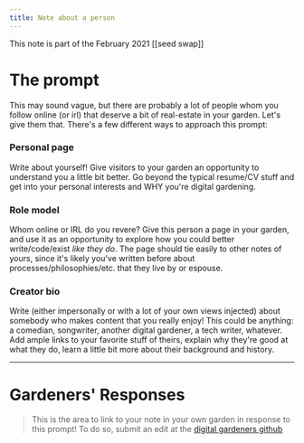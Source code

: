 ```yaml
---
title: Note about a person
---
```


This note is part of the February 2021 [[seed swap]]

# The prompt

This may sound vague, but there are probably a lot of people whom you follow online (or irl) that deserve a bit of real-estate in your garden. Let's give them that. There's a few different ways to approach this prompt:

### Personal page

Write about yourself! Give visitors to your garden an opportunity to understand you a little bit better. Go beyond the typical resume/CV stuff and get into your personal interests and WHY you're digital gardening.

### Role model 

Whom online or IRL do you revere? Give this person a page in your garden, and use it as an opportunity to explore how you could better write/code/exist *like they do*. The page should tie easily to other notes of yours, since it's likely you've written before about processes/philosophies/etc. that they live by or espouse.

### Creator bio

Write (either impersonally or with a lot of your own views injected) about somebody who makes content that you really enjoy! This could be anything: a comedian, songwriter, another digital gardener, a tech writer, whatever. Add ample links to your favorite stuff of theirs, explain why they're good at what they do, learn a little bit more about their background and history.

---
# Gardeners' Responses

> This is the area to link to your note in your own garden in response to this prompt! To do so, submit an edit at the [digital gardeners github](https://github.com/digitalgardeners/notes)